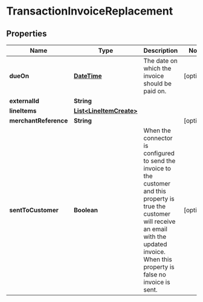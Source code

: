 
# TransactionInvoiceReplacement

## Properties
Name | Type | Description | Notes
------------ | ------------- | ------------- | -------------
**dueOn** | [**DateTime**](DateTime.md) | The date on which the invoice should be paid on. |  [optional]
**externalId** | **String** |  | 
**lineItems** | [**List&lt;LineItemCreate&gt;**](LineItemCreate.md) |  | 
**merchantReference** | **String** |  |  [optional]
**sentToCustomer** | **Boolean** | When the connector is configured to send the invoice to the customer and this property is true the customer will receive an email with the updated invoice. When this property is false no invoice is sent. |  [optional]



